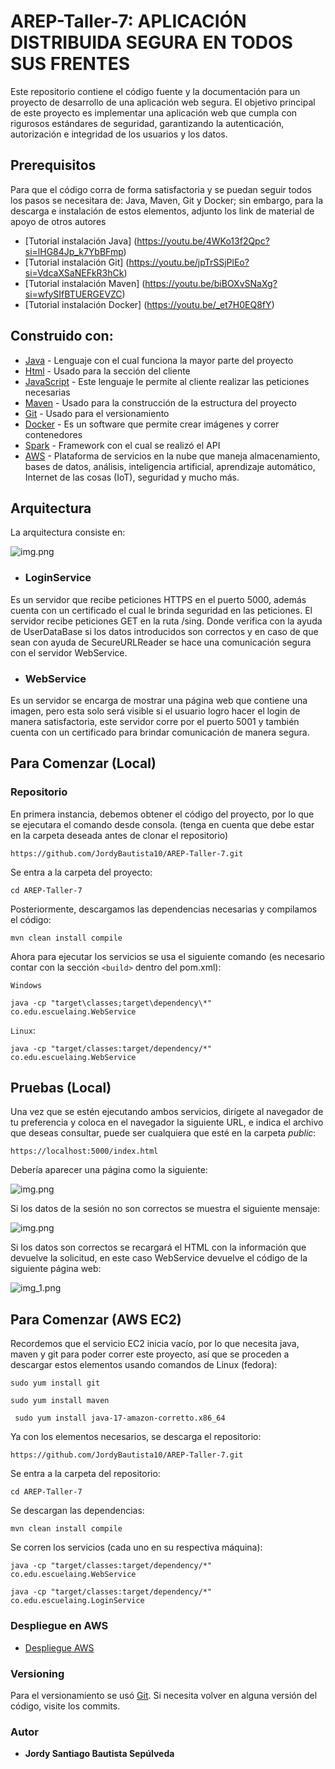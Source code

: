 # AREP-Taller-7: APLICACIÓN DISTRIBUIDA SEGURA EN TODOS SUS FRENTES

Este repositorio contiene el código fuente y la documentación para un proyecto de desarrollo de una aplicación web segura. El objetivo principal de este proyecto es implementar una aplicación web que cumpla con rigurosos estándares de seguridad, garantizando la autenticación, autorización e integridad de los usuarios y los datos.

## Prerequisitos

Para que el código corra de forma satisfactoria y se puedan seguir todos los pasos se necesitara de: Java, Maven, Git y Docker; sin embargo,  para la descarga e instalación de estos elementos, adjunto los link de material de apoyo de otros autores

* [Tutorial instalación Java] (https://youtu.be/4WKo13f2Qpc?si=lHG84Jp_k7YbBFmp)
* [Tutorial instalación Git] (https://youtu.be/jpTrSSjPlEo?si=VdcaXSaNEFkR3hCk)
* [Tutorial instalación Maven] (https://youtu.be/biBOXvSNaXg?si=wfySIfBTUERGEVZC)
* [Tutorial instalación Docker] (https://youtu.be/_et7H0EQ8fY)

## Construido con:

* [Java](http://www.dropwizard.io/1.0.2/docs/) - Lenguaje con el cual funciona la mayor parte del proyecto
* [Html](https://developer.mozilla.org/es/docs/Web/HTML) - Usado para la sección del cliente
* [JavaScript](https://developer.mozilla.org/es/docs/Web/JavaScript) - Este lenguaje le permite al cliente realizar las peticiones necesarias
* [Maven](https://maven.apache.org/) - Usado para la construcción de la estructura del proyecto
* [Git](https://git-scm.com) - Usado para el versionamiento
* [Docker](https://www.docker.com/products/docker-desktop/) - Es un software que permite crear imágenes y correr contenedores
* [Spark](https://mvnrepository.com/artifact/org.apache.spark/spark-core) - Framework con el cual se realizó el API
* [AWS](https://aws.amazon.com/es/) - Plataforma de servicios en la nube que maneja almacenamiento, bases de datos, análisis, inteligencia artificial, aprendizaje automático, Internet de las cosas (IoT), seguridad y mucho más.


## Arquitectura

La arquitectura consiste en: 

![img.png](imagenes/img_1.png)

* ### LoginService
Es un servidor que recibe peticiones HTTPS en el puerto 5000, además cuenta con un certificado el cual le brinda seguridad en las peticiones. El servidor recibe peticiones GET en la ruta /sing. Donde verifica con la ayuda de UserDataBase si los datos introducidos son correctos y en caso de que sean con ayuda de SecureURLReader se hace una comunicación segura con el servidor WebService.

* ### WebService
Es un servidor se encarga de mostrar una página web que contiene una imagen, pero esta solo será visible si el usuario logro hacer el login de manera satisfactoria, este servidor corre por el puerto 5001 y también cuenta con un certificado para brindar comunicación de manera segura.

## Para Comenzar (Local)

### Repositorio

En primera instancia, debemos obtener el código del proyecto, por lo que se ejecutara el comando desde consola. (tenga en cuenta que debe estar en la carpeta deseada antes de clonar el repositorio)

~~~
https://github.com/JordyBautista10/AREP-Taller-7.git
~~~

Se entra a la carpeta del proyecto:

~~~
cd AREP-Taller-7
~~~

Posteriormente, descargamos las dependencias necesarias y compilamos el código:

~~~
mvn clean install compile
~~~

Ahora para ejecutar los servicios se usa el siguiente comando (es necesario contar con la sección `<build>` dentro del pom.xml):  

`Windows`
~~~
java -cp "target\classes;target\dependency\*" co.edu.escuelaing.WebService
~~~

`Linux`:
~~~
java -cp "target/classes:target/dependency/*" co.edu.escuelaing.WebService
~~~

## Pruebas (Local)

Una vez que se estén ejecutando ambos servicios, dirígete al navegador de tu preferencia y coloca en el navegador la siguiente URL, e indica el archivo que deseas consultar, puede ser cualquiera que esté en la carpeta _public_:

~~~
https://localhost:5000/index.html
~~~

Debería aparecer una página como la siguiente: 

![img.png](imagenes/img.png)

Si los datos de la sesión no son correctos se muestra el siguiente mensaje:

![img.png](img.png)

Si los datos son correctos se recargará el HTML con la información que devuelve la solicitud, en este caso WebService devuelve el código de la siguiente página web:

![img_1.png](img_1.png)

## Para Comenzar (AWS EC2)

Recordemos que el servicio EC2 inicia vacío, por lo que necesita java, maven y git para poder correr este proyecto, así que se proceden a descargar estos elementos usando comandos de Linux (fedora):

~~~
sudo yum install git
~~~
~~~
sudo yum install maven
~~~
~~~
 sudo yum install java-17-amazon-corretto.x86_64
~~~

Ya con los elementos necesarios, se descarga el repositorio: 

~~~
https://github.com/JordyBautista10/AREP-Taller-7.git
~~~

Se entra a la carpeta del repositorio:

~~~
cd AREP-Taller-7
~~~

Se descargan las dependencias:

~~~
mvn clean install compile
~~~

Se corren los servicios (cada uno en su respectiva máquina):

~~~
java -cp "target/classes:target/dependency/*" co.edu.escuelaing.WebService
~~~

~~~
java -cp "target/classes:target/dependency/*" co.edu.escuelaing.LoginService
~~~
### Despliegue en AWS

* [Despliegue AWS](https://youtu.be/JVqdWfZmDjQ)

### Versioning

Para el versionamiento se usó [Git](https://git-scm.com). Si necesita volver en alguna versión del código, visite los commits.

### Autor

* **Jordy Santiago Bautista Sepúlveda** 


